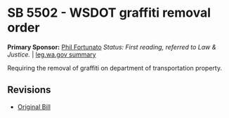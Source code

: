 # SB 5502 - WSDOT graffiti removal order
**Primary Sponsor:** [Phil Fortunato](/person/leg/phil.fortunato.md)
*Status: First reading, referred to Law & Justice.* | [leg.wa.gov summary](https://app.leg.wa.gov/billsummary?BillNumber=5502&Year=2021)

Requiring the removal of graffiti on department of transportation property.

## Revisions
* [Original Bill](1/)